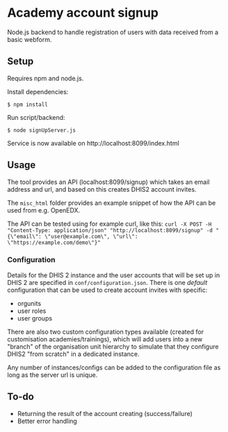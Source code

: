 # Academy account signup
Node.js backend to handle registration of users with data received from a basic webform.

## Setup
Requires npm and node.js. 

Install dependencies:

```
$ npm install
```

Run script/backend:

```
$ node signUpServer.js
```

Service is now available on http://localhost:8099/index.html

## Usage
The tool provides an API (localhost:8099/signup) which takes an email address and url, and based on this creates DHIS2 account invites.

The `misc_html` folder provides an example snippet of how the API can be used from e.g. OpenEDX.

The API can be tested using for example curl, like this:
`curl -X POST -H "Content-Type: application/json" "http://localhost:8099/signup" -d "{\"email\": \"user@example.com\", \"url\": \"https://example.com/demo\"}"`

### Configuration
Details for the DHIS 2 instance and the user accounts that will be set up in DHIS 2 are specified in `conf/configuration.json`. There is one *default* configuration that can be used to create account invites with specific:
 
* orgunits
* user roles
* user groups

There are also two custom configuration types available (created for customisation academies/trainings), which will add users into a new "branch" of the organisation unit hierarchy to simulate that they configure DHIS2 "from scratch" in a dedicated instance.

Any number of instances/configs can be added to the configuration file as long as the server url is unique.

## To-do
* Returning the result of the account creating (success/failure)
* Better error handling





